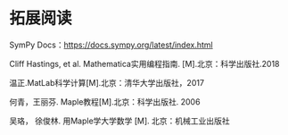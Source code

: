 # 拓展阅读


SymPy Docs：https://docs.sympy.org/latest/index.html

Cliff Hastings, et al. Mathematica实用编程指南. [M].北京：科学出版社.2018

温正.MatLab科学计算[M].北京：清华大学出版社，2017

何青，王丽芬. Maple教程[M].北京：科学出版社. 2006

吴珞， 徐俊林. 用Maple学大学数学 [M]. 北京：机械工业出版社
